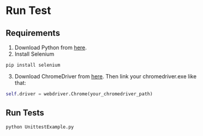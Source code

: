 # Run Test

## Requirements

1. Download Python from [here](https://www.python.org/downloads/).
2. Install Selenium
```shell
pip install selenium
```
3. Download ChromeDriver from [here](https://chromedriver.chromium.org/downloads). Then link your chromedriver.exe like that:
```python
self.driver = webdriver.Chrome(your_chromedriver_path)
```


## Run Tests
```shell
python UnittestExample.py 
```
